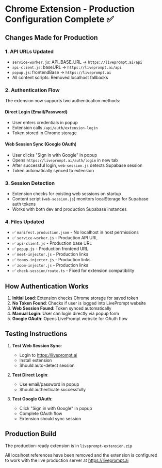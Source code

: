 # Chrome Extension - Production Configuration Complete ✅

## Changes Made for Production

### 1. **API URLs Updated**
- `service-worker.js`: API_BASE_URL → `https://liveprompt.ai/api`
- `api-client.js`: baseURL → `https://liveprompt.ai/api`
- `popup.js`: frontendBase → `https://liveprompt.ai`
- All content scripts: Removed localhost fallbacks

### 2. **Authentication Flow**
The extension now supports two authentication methods:

#### Direct Login (Email/Password)
- User enters credentials in popup
- Extension calls `/api/auth/extension-login`
- Token stored in Chrome storage

#### Web Session Sync (Google OAuth)
- User clicks "Sign in with Google" in popup
- Opens `https://liveprompt.ai/auth/login` in new tab
- After successful login, `web-session.js` detects Supabase session
- Token automatically synced to extension

### 3. **Session Detection**
- Extension checks for existing web sessions on startup
- Content script (`web-session.js`) monitors localStorage for Supabase auth tokens
- Works with both dev and production Supabase instances

### 4. **Files Updated**
- ✅ `manifest.production.json` - No localhost in host permissions
- ✅ `service-worker.js` - Production API URL
- ✅ `api-client.js` - Production base URL
- ✅ `popup.js` - Production frontend URL
- ✅ `meet-injector.js` - Production links
- ✅ `teams-injector.js` - Production links
- ✅ `zoom-injector.js` - Production links
- ✅ `check-session/route.ts` - Fixed for extension compatibility

## How Authentication Works

1. **Initial Load**: Extension checks Chrome storage for saved token
2. **No Token Found**: Checks if user is logged into LivePrompt website
3. **Web Session Found**: Token synced automatically
4. **Manual Login**: User can login directly via popup form
5. **Google OAuth**: Opens LivePrompt website for OAuth flow

## Testing Instructions

1. **Test Web Session Sync**:
   - Login to https://liveprompt.ai
   - Install extension
   - Should auto-detect session

2. **Test Direct Login**:
   - Use email/password in popup
   - Should authenticate successfully

3. **Test Google OAuth**:
   - Click "Sign in with Google" in popup
   - Complete OAuth flow
   - Extension should sync session

## Production Build

The production-ready extension is in `liveprompt-extension.zip`

All localhost references have been removed and the extension is configured to work with the live production server at https://liveprompt.ai